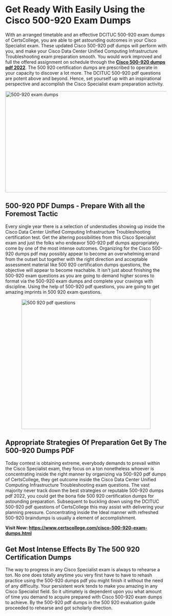 <h1><strong>Get Ready With Easily Using the Cisco 500-920 Exam Dumps&nbsp;</strong></h1>
<p><span style="font-weight: 400;">With an arranged timetable and an effective DCITUC 500-920 exam dumps of CertsCollege, you are able to get astounding outcomes in your Cisco Specialist exam. These updated Cisco 500-920 pdf dumps will perform with you, and make your Cisco Data Center Unified Computing Infrastructure Troubleshooting exam preparation smooth. You would work improved and full the offered assignment on schedule through the <strong><a href="https://www.certscollege.com/cisco-500-920-exam-dumps.html">Cisco 500-920 dumps pdf 2022</a></strong>. The 500 920 certification dumps are prescribed to operate in your capacity to discover a lot more. The DCITUC 500-920 pdf questions are potent above and beyond. Hence, set yourself up with an inspirational perspective and accomplish the Cisco Specialist exam preparation activity.&nbsp;</span></p>
<p><span style="font-weight: 400;"><img style="display: block; margin-left: auto; margin-right: auto;" src="https://i.ibb.co/CPDK3ps/Yellow-and-Blue-Initiative-Blog-Banner.png" alt="500-920 exam dumps" width="559" height="315" /></span></p>
<h2><strong>500-920 PDF Dumps - Prepare With all the Foremost Tactic</strong></h2>
<p><span style="font-weight: 400;">Every single year there is a selection of understudies showing up inside the Cisco Data Center Unified Computing Infrastructure Troubleshooting certification test. Get the altering possibilities from this Cisco Specialist exam and just the folks who endeavor 500-920 pdf dumps appropriately come by one of the most intense outcomes. Organizing for the Cisco 500-920 dumps pdf may possibly appear to become an overwhelming errand from the outset but together with the right direction and acceptable assessment material like 500 920 certification dumps questions, the objective will appear to become reachable. It isn't just about finishing the 500-920 exam questions as you are going to demand higher scores to format via the 500-920 exam dumps and complete your cravings with discipline. Using the help of 500-920 pdf questions, you are going to get amazing imprints in 500 920 exam questions.</span></p>
<p><span style="font-weight: 400;"><a href="https://bit.ly/3kjcpzl"><img style="display: block; margin-left: auto; margin-right: auto;" src="https://i.ibb.co/9tMrhdY/Teacher-Appreciation-Invitation.png" alt="500 920 pdf questions " width="404" height="404" /></a></span></p>
<h2><strong>Appropriate Strategies Of Preparation Get By The 500-920 Dumps PDF</strong></h2>
<p><span style="font-weight: 400;">Today contest is obtaining extreme, everybody demands to prevail within the Cisco Specialist exam, they focus on a ton nonetheless whoever is concentrating inside the right manner by organizing via 500-920 pdf dumps of CertsCollege, they get outcome inside the Cisco Data Center Unified Computing Infrastructure Troubleshooting exam questions. The vast majority never track down the best strategies or reputable 500-920 dumps pdf 2022, you could get the bona fide 500 920 certification dumps for astounding preparation. Subsequent to buckling down using the DCITUC 500-920 pdf questions of CertsCollege this may assist with delivering your planning pressure. Concentrating inside the Ideal manner with refreshed 500-920 braindumps is usually a element of accomplishment.</span></p>
<p><span style="font-weight: 400;"><strong>Visit Now: <a href="https://www.certscollege.com/cisco-500-920-exam-dumps.html">https://www.certscollege.com/cisco-500-920-exam-dumps.html</a></strong></span></p>
<h2><strong>Get Most Intense Effects By The 500 920 Certification Dumps</strong></h2>
<p><span style="font-weight: 400;">The way to progress in any Cisco Specialist exam is always to rehearse a ton. No one does totally anytime you very first have to have to rehash practice using the 500-920 dumps pdf you might finish it without the need of any difficulty. Your persistent work tends to make you amazing in any Cisco Specialist field. So it ultimately is dependent upon you what amount of time you demand to acquire prepared with Cisco 500-920 exam dumps to achieve. By the 500-920 pdf dumps in the 500 920 evaluation guide proceeded to rehearse and got scholarly direction.</span></p>
